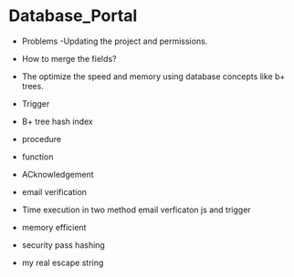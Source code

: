 # Database_Portal

- Problems -Updating  the project and permissions.
- How to merge the fields?
- The optimize the speed and memory using database concepts  like b+ trees.

- Trigger
- B+ tree hash index
- procedure 
- function
- ACknowledgement
- email verification
- Time execution in two method email verficaton js and trigger
- memory efficient
- security pass hashing
- my real escape string
